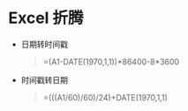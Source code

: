 # Excel 折腾

- 日期转时间戳
   > =(A1-DATE(1970,1,1))\*86400-8\*3600

- 时间戳转日期
   > =(((A1/60)/60)/24)+DATE(1970,1,1)

